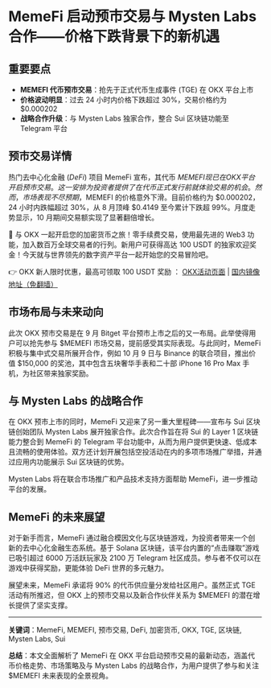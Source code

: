 # MemeFi 启动预市交易与 Mysten Labs 合作——价格下跌背景下的新机遇

## 重要要点

- **MEMEFI 代币预市交易**：抢先于正式代币生成事件 (TGE) 在 OKX 平台上市
- **价格波动明显**：过去 24 小时内价格下跌超过 30%，交易价格约为 $0.000202
- **战略合作升级**：与 Mysten Labs 独家合作，整合 Sui 区块链功能至 Telegram 平台

## 预市交易详情

热门去中心化金融 (*DeFi*) 项目 MemeFi 宣布，其代币 $MEMEFI 现已在 OKX 平台开启预市交易。这一安排为投资者提供了在代币正式发行前就体验交易的机会。然而，市场表现不尽预期，$MEMEFI 的价格意外下滑。目前价格约为 $0.000202，24 小时内跌幅超过 30%，从 8 月顶峰 $0.4149 至今累计下跌超 99%。月度走势显示，10 月期间交易额实现了显著翻倍增长。

🚀 与 OKX 一起开启您的加密货币之旅！零手续费交易，使用最先进的 Web3 功能，加入数百万全球交易者的行列。新用户可获得高达 100 USDT 的独家欢迎奖金！今天就与世界领先的数字资产平台一起开始您的交易冒险吧。

👉 OKX 新人限时优惠，最高可领取 100 USDT 奖励 ： [OKX活动页面](https://bit.ly/OKXe) | [国内镜像地址（免翻墙）](https://bit.ly/okX)

## 市场布局与未来动向

此次 OKX 预市交易是在 9 月 Bitget 平台预市上市之后的又一布局。此举使得用户可以抢先参与 $MEMEFI 市场交易，提前感受其实际表现。与此同时，MemeFi 积极与集中式交易所展开合作，例如 10 月 9 日与 Binance 的联合项目，推出价值 $150,000 的奖池，其中包含五块奢华手表和二十部 iPhone 16 Pro Max 手机，为社区带来独家奖励。

## 与 Mysten Labs 的战略合作

在 OKX 预市上市的同时，MemeFi 又迎来了另一重大里程碑——宣布与 Sui 区块链创始团队 Mysten Labs 展开独家合作。此次合作旨在将 Sui 的 Layer 1 区块链能力整合到 MemeFi 的 Telegram 平台功能中，从而为用户提供更快速、低成本且流畅的使用体验。双方还计划开展包括空投活动在内的多项市场推广举措，并通过应用内功能展示 Sui 区块链的优势。

Mysten Labs 将在联合市场推广和产品技术支持方面帮助 MemeFi，进一步推动平台的发展。

## MemeFi 的未来展望

对于新手而言，MemeFi 通过融合模因文化与区块链游戏，为投资者带来一个创新的去中心化金融生态系统。基于 Solana 区块链，该平台内置的“点击赚取”游戏已吸引超过 6000 万活跃玩家及 2100 万 Telegram 社区成员。参与者不仅可以在游戏中获得奖励，更能体验 DeFi 世界的多元魅力。

展望未来，MemeFi 承诺将 90% 的代币供应量分发给社区用户。虽然正式 TGE 活动有所推迟，但 OKX 上的预市交易以及新合作伙伴关系为 $MEMEFI 的潜在增长提供了坚实支撑。

---

**关键词**：MemeFi, MEMEFI, 预市交易, DeFi, 加密货币, OKX, TGE, 区块链, Mysten Labs, Sui

**总结**：本文全面解析了 MemeFi 在 OKX 平台启动预市交易的最新动态，涵盖代币价格走势、市场策略及与 Mysten Labs 的战略合作，为用户提供了参与和关注 $MEMEFI 未来表现的全景视角。